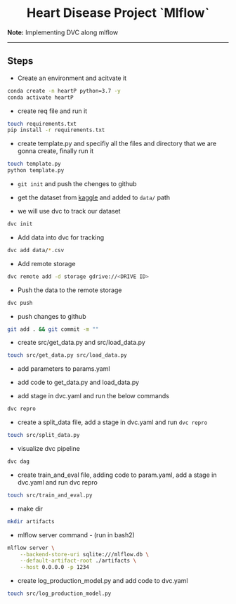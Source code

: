 <h1 align=center> Heart Disease Project `Mlflow`</h1>

**Note:** Implementing DVC along mlflow


*******************************************************************************************************************


## Steps

* Create an environment and acitvate it
```bash
conda create -n heartP python=3.7 -y
conda activate heartP
```

* create req file and run it
```bash
touch requirements.txt
pip install -r requirements.txt
```

* create template.py and specifiy all the files and directory that we are gonna create, finally run it 

```bash
touch template.py
python template.py
```

* `git init` and push the chenges to github

* get the dataset from [kaggle](https://www.kaggle.com/datasets/johnsmith88/heart-disease-dataset) and added to `data/` path

* we will use dvc to track our dataset

```bash
dvc init
```

* Add data into dvc for tracking
```bash
dvc add data/*.csv
```

* Add remote storage
```bash
dvc remote add -d storage gdrive://<DRIVE ID>
```

* Push the data to the remote storage
```bash
dvc push
```

* push changes to github
```bash
git add . && git commit -m ""
```

* create src/get_data.py and src/load_data.py

```bash
touch src/get_data.py src/load_data.py
```

* add parameters to params.yaml

* add code to get_data.py and load_data.py

* add stage in dvc.yaml and run the below commands

```bash
dvc repro
```


* create a split_data file, add a stage in dvc.yaml and run `dvc repro`
```bash
touch src/split_data.py
```

* visualize dvc pipeline
```bash
dvc dag
```

* create train_and_eval file, adding code to param.yaml, add a stage in dvc.yaml and run dvc repro
```bash
touch src/train_and_eval.py
```

* make dir
```bash
mkdir artifacts
```

* mlflow server command - (run in bash2)
```bash
mlflow server \
    --backend-store-uri sqlite:///mlflow.db \
    --default-artifact-root ./artifacts \
    --host 0.0.0.0 -p 1234
```


* create log_production_model.py and add code to dvc.yaml
```bash
touch src/log_production_model.py
```



